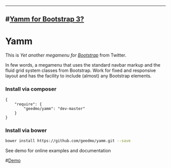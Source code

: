 ---
#[Yamm for Bootstrap 3?](http://geedmo.github.io/yamm3/)
----

# Yamm #

This is *Yet another megamenu for [Bootstrap](http://getbootstrap.com/2.3.2/)* from Twitter.

In few words, a megamenu that uses the standard navbar markup and the fluid grid system classes from Bootstrap. Work for fixed and responsive layout and has the facility to include (almost) any Bootstrap elements.

### Install via composer

	{
		"require": {
			"geedmo/yamm": "dev-master"
		}
	}

### Install via bower
```bash
bower install https://github.com/geedmo/yamm.git --save
```

See demo for online examples and documentation

#[Demo](http://geedmo.github.io/yamm)
